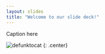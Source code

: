 ```yaml
---
layout: slides
title: "Welcome to our slide deck!"
---
```


Caption here

![defunktocat](https://octodex.github.com/images/defunktocat.png)
{: .center}
